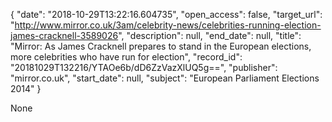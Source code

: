 {
  "date": "2018-10-29T13:22:16.604735", 
  "open_access": false, 
  "target_url": "http://www.mirror.co.uk/3am/celebrity-news/celebrities-running-election-james-cracknell-3589026", 
  "description": null, 
  "end_date": null, 
  "title": "Mirror: As James Cracknell prepares to stand in the European elections, more celebrities who have run for election", 
  "record_id": "20181029T132216/YTAOe6b/dD6ZzVazXlUQ5g==", 
  "publisher": "mirror.co.uk", 
  "start_date": null, 
  "subject": "European Parliament Elections 2014"
}

None